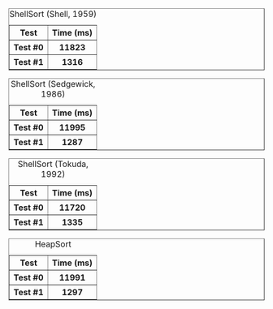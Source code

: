 <table border="1">
<caption>ShellSort (Shell, 1959)</caption>
<tr><th>Test</th><th>Time (ms)</th></tr>
<tr><th>Test #0</th><th>11823</th></tr>
<tr><th>Test #1</th><th>1316</th></tr>
</table>
<table border="1">
<caption>ShellSort (Sedgewick, 1986)</caption>
<tr><th>Test</th><th>Time (ms)</th></tr>
<tr><th>Test #0</th><th>11995</th></tr>
<tr><th>Test #1</th><th>1287</th></tr>
</table>
<table border="1">
<caption>ShellSort (Tokuda, 1992)</caption>
<tr><th>Test</th><th>Time (ms)</th></tr>
<tr><th>Test #0</th><th>11720</th></tr>
<tr><th>Test #1</th><th>1335</th></tr>
</table>
<table border="1">
<caption>HeapSort</caption>
<tr><th>Test</th><th>Time (ms)</th></tr>
<tr><th>Test #0</th><th>11991</th></tr>
<tr><th>Test #1</th><th>1297</th></tr>
</table>
